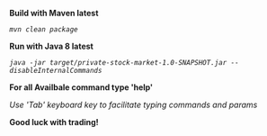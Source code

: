 **Build with Maven latest**

*`mvn clean package`*


**Run with Java 8 latest**

*`java -jar target/private-stock-market-1.0-SNAPSHOT.jar --disableInternalCommands`*


**For all Availbale command type 'help'**

*Use 'Tab' keyboard key to facilitate typing commands and params*



**Good luck with trading!**
